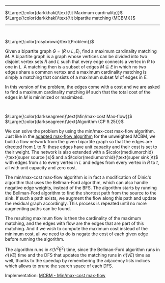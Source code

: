 _____________________________________
$\Large{\color{darkkhaki}\text{\it Maximum cardinality}}$  
$\Large{\color{darkkhaki}\text{\it bipartite matching (MCBM)}}$  
_____________________________________

<br/>

$\Large{\color{rosybrown}\text{Problem}}$

Given a bipartite graph $G = (R \cup L, E)$, find a maximum cardinality matching $M$. A bipartite graph is a graph whose vertices can be divided into two disjoint vertex sets $R$ and $L$ such that every edge connects a vertex in $R$ to one in $L$. A matching then is a subset of edges $M \subseteq E$ in which no two edges share a common vertex and a maximum cardinality matching is simply a matching that consists of a maximum subset $M$ of edges in $E$.

In this version of the problem, the edges come with a cost and we are asked to find a maximum cardinality matching $M$ such that the total cost of the edges in $M$ is minimized or maximized.

<br/>

$\Large{\color{darkseagreen}\text{Min/max-cost Max-flow}}$  
$\Large{\color{darkseagreen}\text{Algorithm (CP 9.25)}}$

We can solve the problem by using the min/max-cost max-flow algorithm. Just like in the [adapted max-flow algorithm](../MCBM-unweighted/mcbm-1.c) for the unweighted MCBM, we build a flow network from the given bipartite graph so that the edges are directed from $L$ to $R$: these edges have unit capacity and their cost is set to their weight. The network is also extended with a $\color{mediumorchid}{\text{super source }s}$ and a $\color{mediumorchid}{\text{super sink }t}$ with edges from $s$ to every vertex in $L$ and edges from every vertex in $R$ to $t$, all with unit capacity and zero cost.  

The min/max-cost max-flow algorithm is in fact a modification of Dinic's algorithm that uses the Bellman-Ford algorithm, which can also handle negative edge weights, instead of the BFS. The algorithm starts by running the Bellman-Ford algorithm to find the shortest path from the source to the sink. If such a path exists, we augment the flow along this path and update the residual graph accordingly. This process is repeated until no more augmenting paths can be found.  

The resulting maximum flow is then the cardinality of the maximum matching, and the edges with flow are the edges that are part of this matching. And if we wish to compute the maximum cost instead of the minimum cost, all we need to do is negate the cost of each given edge before running the algorithm.

The algorithm runs in $\mathcal{O}(V^2 E^2)$ time, since the Bellman-Ford algorithm runs in $\mathcal{O}(VE)$ time and the DFS that updates the matching runs in $\mathcal{O}(VE)$ time as well, thanks to the speedup by remembering the adjacency lists indices which allows to prune the search space of each DFS.

Implementation: [MCBM - Min/max-cost max-flow](https://github.com/pl3onasm/CLRS/tree/main/algorithms/graphs/MCBM-mcmf/mcmf.c)

